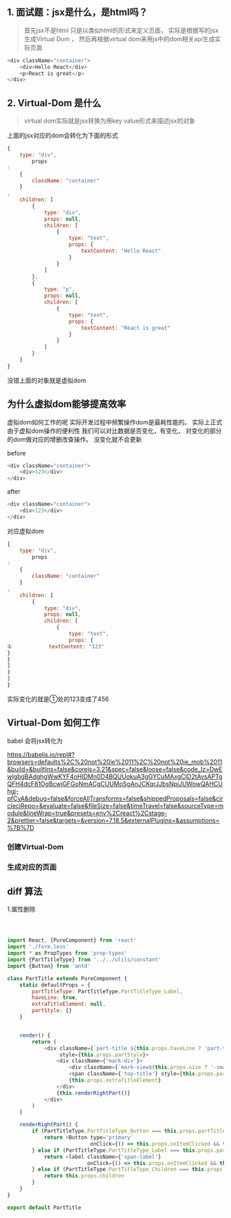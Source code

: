 ## 1. 面试题：jsx是什么，是html吗？

> 首先jsx不是html 只是以类似html的形式来定义页面，
> 实际是根据写的jsx生成Virtual Dom ，
> 然后再根据virtual dom来用js中的dom相关api生成实际页面

```javascript
<div className="container">
    <div>Hello React</div>
    <p>React is great</p>
</div>
```

## 2. Virtual-Dom 是什么

> virtual dom实际就是jsx转换为用key value形式来描述jsx的对象

上面的jsx对应的dom会转化为下面的形式

```javascript
{
    type: "div",
        props
:
    {
        className: "container"
    }
,
    children: [
        {
            type: "div",
            props: null,
            children: [
                {
                    type: "text",
                    props: {
                        textContent: "Hello React"
                    }
                }
            ]
        },
        {
            type: "p",
            props: null,
            children: [
                {
                    type: "text",
                    props: {
                        textContent: "React is great"
                    }
                }
            ]
        }
    ]
}


```

没错上面的对象就是虚拟dom

## 为什么虚拟dom能够提高效率

虚拟dom如何工作的呢 实际开发过程中频繁操作dom是最耗性能的。 实际上正式由于虚拟dom操作的便利性 我们可以对比数据是否变化，有变化， 对变化的部分的dom做对应的增删改查操作。 没变化就不会更新

before

```javascript
<div className="container">
    <div>123</div>
</div>
```

after

```javascript
<div className="container">
    <div>123</div>
</div>
```

对应虚拟dom

```javascript
{
    type: "div",
        props
:
    {
        className: "container"
    }
,
    children: [
        {
            type: "div",
            props: null,
            children: [
                {
                    type: "text",
                    props: {
①            textContent: "123"
}
}
]
}
]
}


```

实际变化的就是①处的123变成了456

## Virtual-Dom 如何工作

babel 会将jsx转化为

https://babeljs.io/repl#?browsers=defaults%2C%20not%20ie%2011%2C%20not%20ie_mob%2011&build=&builtIns=false&corejs=3.21&spec=false&loose=false&code_lz=DwEwlgbgBAdghgWwKYF4oHIDMn0D4BQUUokuA3gGYCuMAxgCID2tAvsAPTgQFH4dcF81OgBcwjGFGoNmACgCUUMoSgAnJCKqrJJbsNpiJUWowQAHCUhgj-pfCyA&debug=false&forceAllTransforms=false&shippedProposals=false&circleciRepo=&evaluate=false&fileSize=false&timeTravel=false&sourceType=module&lineWrap=true&presets=env%2Creact%2Cstage-2&prettier=false&targets=&version=7.18.5&externalPlugins=&assumptions=%7B%7D

### 创建Virtual-Dom

### 生成对应的页面

## diff 算法

1.属性删除

```javascript



import React, {PureComponent} from 'react'
import './form.less'
import * as PropTypes from 'prop-types'
import {PartTitleType} from '../../utils/constant'
import {Button} from 'antd'

class PartTitle extends PureComponent {
    static defaultProps = {
        partTitleType: PartTitleType.PartTitleType_Label,
        haveLine: true,
        extraTitleElement: null,
        partStyle: {}
    }


    render() {
        return (
            <div className={`part-title ${this.props.haveLine ? 'part-title-bottom-line' : ''}`}
                 style={this.props.partStyle}>
                <div className={'mark-div'}>
                    <div className={`mark-view${this.props.size ? '-small' : ''}`}/>
                    <span className={'top-title'} style={this.props.partTitleFontStyle}>{this.props.title}</span>
                    {this.props.extraTitleElement}
                </div>
                {this.renderRightPart()}
            </div>
        )
    }

    renderRightPart() {
        if (PartTitleType.PartTitleType_Button === this.props.partTitleType) {
            return <Button type='primary'
                           onClick={() => this.props.onItemClicked && this.props.onItemClicked(this.props.detailTitle)}>{this.props.detailTitle}</Button>
        } else if (PartTitleType.PartTitleType_Label === this.props.partTitleType) {
            return <label className={'span-label'}
                          onClick={() => this.props.onItemClicked && this.props.onItemClicked(this.props.detailTitle)}>{this.props.detailTitle}</label>
        } else if (PartTitleType.PartTitleType_Children === this.props.partTitleType && this.props.children) {
            return this.props.children
        }
    }
}

export default PartTitle
```